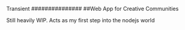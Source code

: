 Transient
###############
##Web App for Creative Communities


Still heavily WIP.
Acts as my first step into the nodejs world

